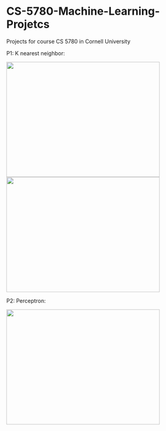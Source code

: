 # CS-5780-Machine-Learning-Projetcs
Projects for course CS 5780 in Cornell University

P1: K nearest neighbor:

<img src="https://user-images.githubusercontent.com/25992217/55527123-ad424d80-5665-11e9-8860-4e382a9b0ad2.png" width="400" height="300">
<img src="https://user-images.githubusercontent.com/25992217/55527178-dd89ec00-5665-11e9-99d8-04cfee47fd19.png" width="400" height="300">

P2: Perceptron:

<img src="https://user-images.githubusercontent.com/25992217/55527221-16c25c00-5666-11e9-81bd-bf4fb715976c.png" width="400" height="300">

